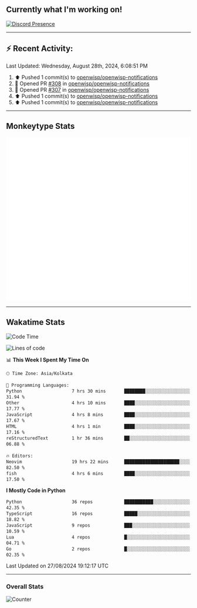 ## Currently what I'm working on!
[![Discord Presence](https://lanyard.cnrad.dev/api/534981034400284712)](https://discord.com/users/534981034400284712)

---

## :zap: Recent Activity:
<!--RECENT_ACTIVITY:last_update-->
Last Updated: Wednesday, August 28th, 2024, 6:08:51 PM
<!--RECENT_ACTIVITY:last_update_end-->
<!--RECENT_ACTIVITY:start-->
1. ⬆️ Pushed 1 commit(s) to [openwisp/openwisp-notifications](https://github.com/openwisp/openwisp-notifications)<br>
2. 💪 Opened PR [#308](https://github.com/openwisp/openwisp-notifications/pull/308) in [openwisp/openwisp-notifications](https://github.com/openwisp/openwisp-notifications)<br>
3. 💪 Opened PR [#307](https://github.com/openwisp/openwisp-notifications/pull/307) in [openwisp/openwisp-notifications](https://github.com/openwisp/openwisp-notifications)<br>
4. ⬆️ Pushed 1 commit(s) to [openwisp/openwisp-notifications](https://github.com/openwisp/openwisp-notifications)<br>
5. ⬆️ Pushed 1 commit(s) to [openwisp/openwisp-notifications](https://github.com/openwisp/openwisp-notifications)<br>
<!--RECENT_ACTIVITY:end-->

---

## Monkeytype Stats
<a href="https://monkeytype.com/profile/dhanus">
  <img src="https://raw.githubusercontent.com/Dhanus3133/Dhanus3133/monkeytype/monkeytype-lb.svg" alt="Monkeytype Profile" />
</a>

---

## Wakatime Stats
<!--START_SECTION:waka-->
![Code Time](http://img.shields.io/badge/Code%20Time-2%2C123%20hrs%2029%20mins-blue)

![Lines of code](https://img.shields.io/badge/From%20Hello%20World%20I%27ve%20Written-5.8%20million%20lines%20of%20code-blue)

📊 **This Week I Spent My Time On** 

```text
🕑︎ Time Zone: Asia/Kolkata

💬 Programming Languages: 
Python                   7 hrs 30 mins       ████████░░░░░░░░░░░░░░░░░   31.94 % 
Other                    4 hrs 10 mins       ████░░░░░░░░░░░░░░░░░░░░░   17.77 % 
JavaScript               4 hrs 8 mins        ████░░░░░░░░░░░░░░░░░░░░░   17.67 % 
HTML                     4 hrs 1 min         ████░░░░░░░░░░░░░░░░░░░░░   17.16 % 
reStructuredText         1 hr 36 mins        ██░░░░░░░░░░░░░░░░░░░░░░░   06.88 % 

🔥 Editors: 
Neovim                   19 hrs 22 mins      █████████████████████░░░░   82.50 % 
fish                     4 hrs 6 mins        ████░░░░░░░░░░░░░░░░░░░░░   17.50 % 
```

**I Mostly Code in Python** 

```text
Python                   36 repos            ███████████░░░░░░░░░░░░░░   42.35 % 
TypeScript               16 repos            █████░░░░░░░░░░░░░░░░░░░░   18.82 % 
JavaScript               9 repos             ███░░░░░░░░░░░░░░░░░░░░░░   10.59 % 
Lua                      4 repos             █░░░░░░░░░░░░░░░░░░░░░░░░   04.71 % 
Go                       2 repos             █░░░░░░░░░░░░░░░░░░░░░░░░   02.35 % 
```




 Last Updated on 27/08/2024 19:12:17 UTC
<!--END_SECTION:waka-->
---

### Overall Stats

<img src="https://moe-counter.glitch.me/get/@Dhanus3133?theme=asoul" alt="Counter" />
